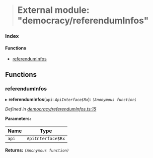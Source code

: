 > # External module: "democracy/referendumInfos"

### Index

#### Functions

* [referendumInfos](_democracy_referenduminfos_.md#referenduminfos)

## Functions

###  referendumInfos

▸ **referendumInfos**(`api`: *`ApiInterface$Rx`*): *`(Anonymous function)`*

*Defined in [democracy/referendumInfos.ts:15](https://github.com/polkadot-js/api/blob/5a1c79a/packages/api-derive/src/democracy/referendumInfos.ts#L15)*

**Parameters:**

Name | Type |
------ | ------ |
`api` | `ApiInterface$Rx` |

**Returns:** *`(Anonymous function)`*